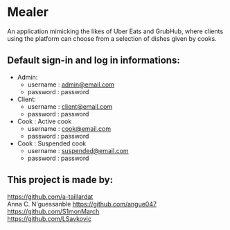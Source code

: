 # Mealer
An application mimicking the likes of Uber Eats and GrubHub, where clients using the platform can choose from a selection of dishes given by cooks.

## Default sign-in and log in informations:
 - Admin: 
    - username : admin@email.com 
    - password : password
 - Client:
    - username :  client@email.com
    - password : password
-  Cook : Active cook
   - username :   cook@email.com
   - password : password
-  Cook : Suspended cook
   - username :   suspended@email.com
   - password : password
    
## This project is made by:
  https://github.com/a-taillardat <br />
  Anna C. N'guessanble https://github.com/angue047 <br />
  https://github.com/S1monMarch <br />
  https://github.com/LSavkovic <br />
